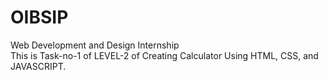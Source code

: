 # OIBSIP
Web Development and  Design Internship<br>
This is Task-no-1 of LEVEL-2 of Creating Calculator Using HTML, CSS, and JAVASCRIPT.
